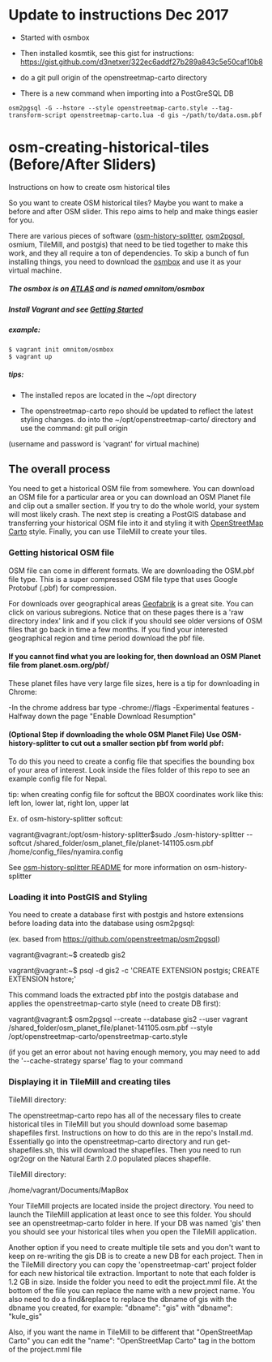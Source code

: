 # Update to instructions Dec 2017

- Started with osmbox

- Then installed kosmtik, see this gist for instructions:
https://gist.github.com/d3netxer/322ec6addf27b289a843c5e50caf10b8

- do a git pull origin of the openstreetmap-carto directory

- There is a new command when importing into a PostGreSQL DB
```
osm2pgsql -G --hstore --style openstreetmap-carto.style --tag-transform-script openstreetmap-carto.lua -d gis ~/path/to/data.osm.pbf
```

# osm-creating-historical-tiles (Before/After Sliders)
Instructions on how to create osm historical tiles

So you want to create OSM historical tiles? Maybe you want to make a before and after OSM slider. This repo aims to help and make things easier for you.

There are various pieces of software ([osm-history-splitter](https://github.com/MaZderMind/osm-history-splitter), [osm2pgsql](https://github.com/openstreetmap/osm2pgsql), osmium, TileMill, and postgis) that need to be tied together to make this work, and they all require a ton of dependencies. To skip a bunch of fun installing things, you need to download the [osmbox](https://github.com/d3netxer/osmbox) and use it as your virtual machine.

##### The osmbox is on [ATLAS](https://atlas.hashicorp.com/omnitom/boxes/osmbox) and is named omnitom/osmbox
##### Install Vagrant and see [Getting Started](http://docs.vagrantup.com/v2/getting-started/index.html) 
##### example:
```Batchfile
$ vagrant init omnitom/osmbox
$ vagrant up
```
##### tips:
- The installed repos are located in the ~/opt directory

- The openstreetmap-carto repo should be updated to reflect the latest styling changes. do into the ~/opt/openstreetmap-carto/ directory and use the command: git pull origin

(username and password is 'vagrant' for virtual machine)

## The overall process
You need to get a historical OSM file from somewhere. You can download an OSM file for a particular area or you can download an OSM Planet file and clip out a smaller section. If you try to do the whole world, your system will most likely crash. The next step is creating a PostGIS database and transferring your historical OSM file into it and styling it with [OpenStreetMap Carto](https://github.com/gravitystorm/openstreetmap-carto) style. Finally, you can use TileMill to create your tiles.

### Getting historical OSM file

OSM file can come in different formats. We are downloading the OSM.pbf file type. This is a super compressed OSM file type that uses Google Protobuf (.pbf) for compression.

For downloads over geographical areas [Geofabrik](http://download.geofabrik.de) is a great site. You can click on various subregions. Notice that on these pages there is a 'raw directory index' link and if you click if you should see older versions of OSM files that go back in time a few months. If you find your interested geographical region and time period download the pbf file.

#### If you cannot find what you are looking for, then download an OSM Planet file from planet.osm.org/pbf/

These planet files have very large file sizes, here is a tip for downloading in Chrome:

-In the chrome address bar type
-chrome://flags
-Experimental features
-Halfway down the page "Enable Download Resumption"

#### (Optional Step if downloading the whole OSM Planet File) Use OSM-history-splitter to cut out a smaller section pbf from world pbf:

To do this you need to create a config file that specifies the bounding box of your area of interest. Look inside the files folder of this repo to see an example config file for Nepal.

tip: when creating config file for softcut the BBOX coordinates work like this: left lon, lower lat, right lon, upper lat

Ex. of osm-history-splitter softcut:

vagrant@vagrant:/opt/osm-history-splitter$sudo ./osm-history-splitter --softcut /shared_folder/osm_planet_file/planet-141105.osm.pbf /home/config_files/nyamira.config

See [osm-history-splitter README](https://github.com/MaZderMind/osm-history-splitter/blob/master/README.md) for more information on osm-history-splitter

### Loading it into PostGIS and Styling

You need to create a database first with postgis and hstore extensions before loading data into the database using osm2pgsql:

(ex. based from https://github.com/openstreetmap/osm2pgsql)

vagrant@vagrant:~$ createdb gis2

vagrant@vagrant:~$ psql -d gis2 -c 'CREATE EXTENSION postgis; CREATE EXTENSION hstore;'


This command loads the extracted pbf into the postgis database and applies the openstreetmap-carto style (need to create DB first):

vagrant@vagrant:$ osm2pgsql --create --database gis2 --user vagrant /shared_folder/osm_planet_file/planet-141105.osm.pbf --style /opt/openstreetmap-carto/openstreetmap-carto.style

(if you get an error about not having enough memory, you may need to add the '--cache-strategy sparse' flag to your command

### Displaying it in TileMill and creating tiles

TileMill directory:

The openstreetmap-carto repo has all of the necessary files to create historical tiles in TileMill but you should download some basemap shapefiles first. Instructions on how to do this are in the repo's Install.md. Essentially go into the openstreetmap-carto directory and run get-shapefiles.sh, this will download the shapefiles. Then you need to run ogr2ogr on the Natural Earth 2.0 populated places shapefile.

TileMill directory:

/home/vagrant/Documents/MapBox

Your TileMill projects are located inside the project directory. You need to launch the TileMill application at least once to see this folder. You should see an openstreetmap-carto folder in here. If your DB was named 'gis' then you should see your historical tiles when you open the TileMill application.

Another option if you need to create multiple tile sets and you don't want to keep on re-writing the gis DB is to create a new DB for each project. Then in the TileMill directory you can copy the 'openstreetmap-cart' project folder for each new historical tile extraction. Important to note that each folder is 1.2 GB in size. Inside the folder you need to edit the project.mml file. At the bottom of the file you can replace the name with a new project name. You also need to do a find&replace to replace the dbname of gis with the dbname you created, for example: "dbname": "gis" with "dbname": "kule_gis"

Also, if you want the name in TileMill to be different that "OpenStreetMap Carto" you can edit the "name": "OpenStreetMap Carto" tag in the bottom of the project.mml file

